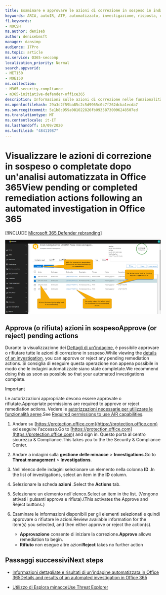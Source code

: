 ```yaml
---
title: Esaminare e approvare le azioni di correzione in sospeso in indagini e risposte automatiche
keywords: ARIA, autoIR, ATP, automatizzato, investigazione, risposta, correzione, minacce, avanzate, minacce, protezione
f1.keywords:
- NOCSH
ms.author: deniseb
author: denisebmsft
manager: dansimp
audience: ITPro
ms.topic: article
ms.service: O365-seccomp
localization_priority: Normal
search.appverid:
- MET150
- MOE150
ms.collection:
- M365-security-compliance
- m365-initiative-defender-office365
description: Informazioni sulle azioni di correzione nelle funzionalità di analisi e risposta automatizzate in Office 365 Advanced Threat Protection Plan 2.
ms.openlocfilehash: 29a3c2f59ba85c2c5d9965c0c7f262dcba1ecda7
ms.sourcegitcommit: 5e1b8c959a081022826fb09358730096248507ed
ms.translationtype: MT
ms.contentlocale: it-IT
ms.lasthandoff: 10/09/2020
ms.locfileid: "48411987"
---
```

# <a name="view-pending-or-completed-remediation-actions-following-an-automated-investigation-in-office-365"></a><span data-ttu-id="1a96f-104">Visualizzare le azioni di correzione in sospeso o completate dopo un'analisi automatizzata in Office 365</span><span class="sxs-lookup"><span data-stu-id="1a96f-104">View pending or completed remediation actions following an automated investigation in Office 365</span></span>

[!INCLUDE [Microsoft 365 Defender rebranding](../includes/microsoft-defender-for-office.md)]



![Pagina azione indagini AEREe](../../media/air-investigationactionspage.png)

## <a name="approve-or-reject-pending-actions"></a><span data-ttu-id="1a96f-106">Approva (o rifiuta) azioni in sospeso</span><span class="sxs-lookup"><span data-stu-id="1a96f-106">Approve (or reject) pending actions</span></span>

<span data-ttu-id="1a96f-107">Durante la visualizzazione dei [Dettagli di un'indagine](air-view-investigation-results.md), è possibile approvare o rifiutare tutte le azioni di correzione in sospeso.</span><span class="sxs-lookup"><span data-stu-id="1a96f-107">While viewing the [details of an investigation](air-view-investigation-results.md), you can approve or reject any pending remediation actions.</span></span> <span data-ttu-id="1a96f-108">Si consiglia di eseguire questa operazione non appena possibile in modo che le indagini automatizzate siano state completate.</span><span class="sxs-lookup"><span data-stu-id="1a96f-108">We recommend doing this as soon as possible so that your automated investigations complete.</span></span>

> [!IMPORTANT]
> <span data-ttu-id="1a96f-109">Le autorizzazioni appropriate devono essere approvate o rifiutate.</span><span class="sxs-lookup"><span data-stu-id="1a96f-109">Appropriate permissions are required to approve or reject remediation actions.</span></span> <span data-ttu-id="1a96f-110">Vedere le [autorizzazioni necessarie per utilizzare le funzionalità aeree](office-365-air.md#required-permissions-to-use-air-capabilities).</span><span class="sxs-lookup"><span data-stu-id="1a96f-110">See [Required permissions to use AIR capabilities](office-365-air.md#required-permissions-to-use-air-capabilities).</span></span>

1. <span data-ttu-id="1a96f-111">Andare su [https://protection.office.com](https://protection.office.com) ed eseguire l'accesso.</span><span class="sxs-lookup"><span data-stu-id="1a96f-111">Go to [https://protection.office.com](https://protection.office.com) and sign in.</span></span> <span data-ttu-id="1a96f-112">Questo porta al centro sicurezza & Compliance.</span><span class="sxs-lookup"><span data-stu-id="1a96f-112">This takes you to the the Security & Compliance Center.</span></span>

2. <span data-ttu-id="1a96f-113">Andare a indagini sulla **gestione delle minacce**  >  **Investigations**.</span><span class="sxs-lookup"><span data-stu-id="1a96f-113">Go to **Threat management** > **Investigations**.</span></span>

3. <span data-ttu-id="1a96f-114">Nell'elenco delle indagini selezionare un elemento nella colonna **ID** .</span><span class="sxs-lookup"><span data-stu-id="1a96f-114">In the list of investigations, select an item in the **ID** column.</span></span> 

4. <span data-ttu-id="1a96f-115">Selezionare la scheda **azioni** .</span><span class="sxs-lookup"><span data-stu-id="1a96f-115">Select the **Actions** tab.</span></span>

5. <span data-ttu-id="1a96f-116">Selezionare un elemento nell'elenco.</span><span class="sxs-lookup"><span data-stu-id="1a96f-116">Select an item in the list.</span></span> <span data-ttu-id="1a96f-117">(Vengono attivati i pulsanti approva e rifiuta).</span><span class="sxs-lookup"><span data-stu-id="1a96f-117">(This activates the Approve and Reject buttons.)</span></span>

6. <span data-ttu-id="1a96f-118">Esaminare le informazioni disponibili per gli elementi selezionati e quindi approvare o rifiutare le azioni.</span><span class="sxs-lookup"><span data-stu-id="1a96f-118">Review available information for the item(s) you selected, and then either approve or reject the action(s).</span></span> 
   - <span data-ttu-id="1a96f-119">**Approvazione** consente di iniziare la correzione.</span><span class="sxs-lookup"><span data-stu-id="1a96f-119">**Approve** allows remediation to begin.</span></span>
   - <span data-ttu-id="1a96f-120">**Rifiuto** non esegue altre azioni</span><span class="sxs-lookup"><span data-stu-id="1a96f-120">**Reject** takes no further action</span></span>

## <a name="next-steps"></a><span data-ttu-id="1a96f-121">Passaggi successivi</span><span class="sxs-lookup"><span data-stu-id="1a96f-121">Next steps</span></span>

- [<span data-ttu-id="1a96f-122">Informazioni dettagliate e risultati di un'indagine automatizzata in Office 365</span><span class="sxs-lookup"><span data-stu-id="1a96f-122">Details and results of an automated investigation in Office 365</span></span>](air-view-investigation-results.md)

- [<span data-ttu-id="1a96f-123">Utilizzo di Esplora minacce</span><span class="sxs-lookup"><span data-stu-id="1a96f-123">Use Threat Explorer</span></span>](threat-explorer.md)
